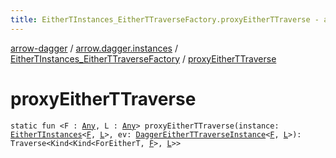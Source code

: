 ```yaml
---
title: EitherTInstances_EitherTTraverseFactory.proxyEitherTTraverse - arrow-dagger
---
```


[arrow-dagger](../../index.html) / [arrow.dagger.instances](../index.html) / [EitherTInstances_EitherTTraverseFactory](index.html) / [proxyEitherTTraverse](./proxy-either-t-traverse.html)

# proxyEitherTTraverse

`static fun <F : `[`Any`](https://kotlinlang.org/api/latest/jvm/stdlib/kotlin/-any/index.html)`, L : `[`Any`](https://kotlinlang.org/api/latest/jvm/stdlib/kotlin/-any/index.html)`> proxyEitherTTraverse(instance: `[`EitherTInstances`](../-either-t-instances/index.html)`<`[`F`](proxy-either-t-traverse.html#F)`, `[`L`](proxy-either-t-traverse.html#L)`>, ev: `[`DaggerEitherTTraverseInstance`](../-dagger-either-t-traverse-instance/index.html)`<`[`F`](proxy-either-t-traverse.html#F)`, `[`L`](proxy-either-t-traverse.html#L)`>): Traverse<Kind<Kind<ForEitherT, `[`F`](proxy-either-t-traverse.html#F)`>, `[`L`](proxy-either-t-traverse.html#L)`>>`